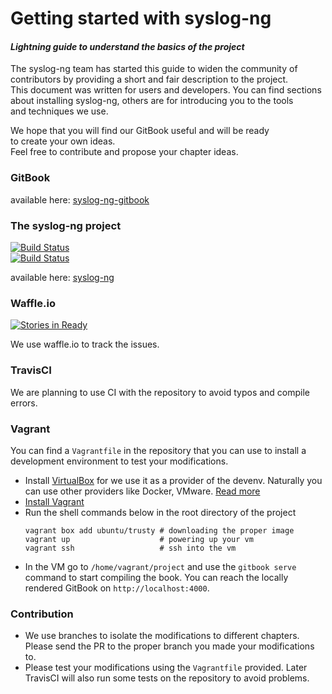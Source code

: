 # Getting started with syslog-ng

#### _Lightning guide to understand the basics of the project_

The syslog-ng team has started this guide to widen the community of  
contributors by providing a short and fair description to the project.  
This document was written for users and developers. You can find sections  
about installing syslog-ng, others are for introducing you to the tools   
and techniques we use.

We hope that you will find our GitBook useful and will be ready  
to create your own ideas.  
Feel free to contribute and propose your chapter ideas.

### GitBook

available here: [syslog-ng-gitbook](https://syslog-ng.gitbooks.io/getting-started/content/)

### The syslog-ng project

[![Build Status](https://travis-ci.org/balabit/syslog-ng.svg?branch=master)](https://travis-ci.org/balabit/syslog-ng)  
[![Build Status](https://drone.io/github.com/balabit/syslog-ng/status.png)](https://drone.io/github.com/balabit/syslog-ng/latest)

available here: [syslog-ng](https://github.com/balabit/syslog-ng)

### Waffle.io

[![Stories in Ready](https://badge.waffle.io/balabit/syslog-ng-gitbook.svg?label=ready&title=Ready)](http://waffle.io/balabit/syslog-ng-gitbook)

We use waffle.io to track the issues.

### TravisCI

We are planning to use CI with the repository to avoid typos and compile errors.

### Vagrant

You can find a `Vagrantfile` in the repository that you can use to install a development environment to test your modifications.

* Install [VirtualBox](https://www.virtualbox.org/wiki/Downloads) for we use it as a provider of the devenv.
  Naturally you can use other providers like Docker, VMware. [Read more](http://docs.vagrantup.com/v2/providers/)
* [Install Vagrant](https://www.vagrantup.com/downloads.html)
* Run the shell commands below in the root directory of the project
  ```shell
  vagrant box add ubuntu/trusty # downloading the proper image
  vagrant up                    # powering up your vm
  vagrant ssh                   # ssh into the vm
  ```
* In the VM go to `/home/vagrant/project` and use the `gitbook serve` command to start compiling 
  the book. You can reach the locally rendered GitBook on `http://localhost:4000`.

### Contribution

* We use branches to isolate the modifications to different chapters. Please send the PR
  to the proper branch you made your modifications to.
* Please test your modifications using the `Vagrantfile` provided. Later TravisCI will also run
  some tests on the repository to avoid problems.



